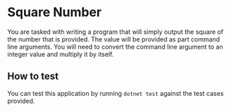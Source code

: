 # Square Number

You are tasked with writing a program that will simply output
the square of the number that is provided. The value will be provided
as part command line arguments. You will need to convert the command
line argument to an integer value and multiply it by itself.

## How to test

You can test this application by running `dotnet test` against
the test cases provided.

